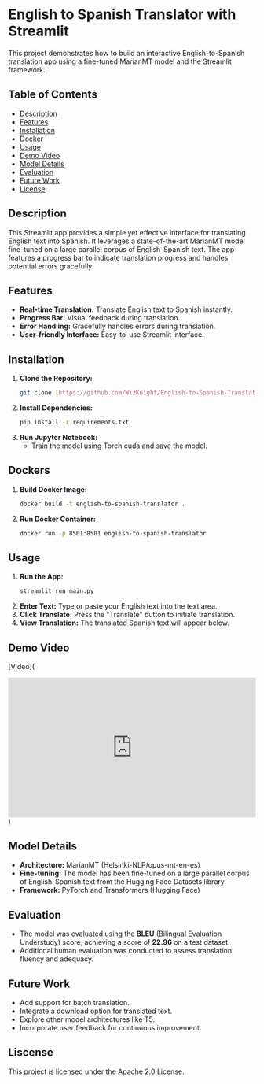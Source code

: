 # English to Spanish Translator with Streamlit

This project demonstrates how to build an interactive English-to-Spanish translation app using a fine-tuned MarianMT model and the Streamlit framework.

## Table of Contents

- [Description](#description)
- [Features](#features)
- [Installation](#installation)
- [Docker](#docker)
- [Usage](#usage)
- [Demo Video](#demo-video)
- [Model Details](#model-details)
- [Evaluation](#evaluation)
- [Future Work](#future-work)
- [License](#license)

## Description

This Streamlit app provides a simple yet effective interface for translating English text into Spanish. It leverages a state-of-the-art MarianMT model fine-tuned on a large parallel corpus of English-Spanish text. The app features a progress bar to indicate translation progress and handles potential errors gracefully.

## Features

- **Real-time Translation:** Translate English text to Spanish instantly.
- **Progress Bar:** Visual feedback during translation.
- **Error Handling:** Gracefully handles errors during translation.
- **User-friendly Interface:** Easy-to-use Streamlit interface.

## Installation

1. **Clone the Repository:**
   ```bash
   git clone [https://github.com/WizKnight/English-to-Spanish-Translation-APP.git](https://github.com/WizKnight/English-to-Spanish-Translation-APP.git)

2. **Install Dependencies:**
   ```bash
   pip install -r requirements.txt

3. **Run Jupyter Notebook:**
    * Train the model using Torch cuda and save the model.

## Dockers

1. **Build Docker Image:**
    ```bash
   docker build -t english-to-spanish-translator . 

2. **Run Docker Container:**
    ```bash
    docker run -p 8501:8501 english-to-spanish-translator

## Usage

1. **Run the App:**
   ```bash
   streamlit run main.py

2. **Enter Text:** Type or paste your English text into the text area.
3. **Click Translate:** Press the "Translate" button to initiate translation.
4. **View Translation:** The translated Spanish text will appear below.

## Demo Video

[Video](<div style="position: relative; padding-bottom: 56.25%; height: 0;"><iframe src="https://www.loom.com/embed/1cae83524d4d45a4b445882a38c2599c?sid=541b32fe-604a-4b69-937e-7a40645fd729" frameborder="0" webkitallowfullscreen mozallowfullscreen allowfullscreen style="position: absolute; top: 0; left: 0; width: 100%; height: 100%;"></iframe></div>)

## Model Details

* **Architecture:** MarianMT (Helsinki-NLP/opus-mt-en-es)
* **Fine-tuning:** The model has been fine-tuned on a large parallel corpus of English-Spanish text from the Hugging Face Datasets library.
* **Framework:** PyTorch and Transformers (Hugging Face)

## Evaluation

* The model was evaluated using the **BLEU** (Bilingual Evaluation Understudy) score, achieving a score of **22.96** on a test dataset.
* Additional human evaluation was conducted to assess translation fluency and adequacy.

## Future Work

* Add support for batch translation.
* Integrate a download option for translated text.
* Explore other model architectures like T5.
* Incorporate user feedback for continuous improvement.

## Liscense

This project is licensed under the Apache 2.0 License.